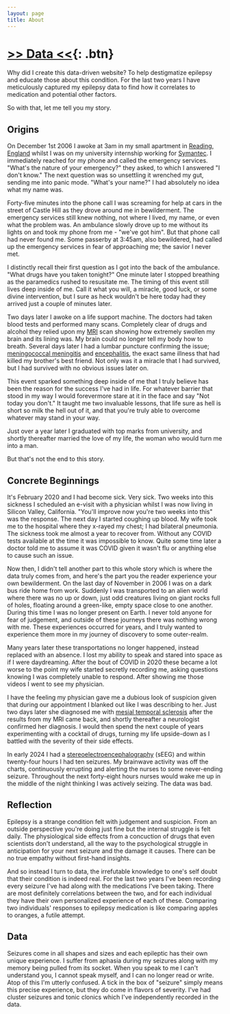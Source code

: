 ```yaml
---
layout: page
title: About
---
```


# [>> Data <<](/){: .btn}

Why did I create this data-driven website? To help destigmatize epilepsy and educate those about this condition. For the last two years I have meticulously captured my epilepsy data to find how it correlates to medication and potential other factors. 

So with that, let me tell you my story.

## Origins

On December 1st 2006 I awoke at 3am in my small apartment in [Reading, England](https://maps.apple.com/?address=Reading,%20England&auid=10553136414495201411&ll=51.456886,-0.970136&lsp=6489&q=Reading) whilst I was on my university internship working for [Symantec](https://en.wikipedia.org/wiki/Gen_Digital). I immediately reached for my phone and called the emergency services. "What's the nature of your emergency?" they asked, to which I answered "I don't know." The next question was so unsettling it wrenched my gut, sending me into panic mode. "What's your name?" I had absolutely no idea what my name was.

Forty-five minutes into the phone call I was screaming for help at cars in the street of Castle Hill as they drove around me in bewilderment. The emergency services still knew nothing, not where I lived, my name, or even what the problem was. An ambulance slowly drove up to me without its lights on and took my phone from me - "we've got him". But that phone call had never found me. Some passerby at 3:45am, also bewildered, had called up the emergency services in fear of approaching me; the savior I never met.

I distinctly recall their first question as I got into the back of the ambulance. "What drugs have you taken tonight?" One minute later I stopped breathing as the paramedics rushed to resusitate me. The timing of this event still lives deep inside of me. Call it what you will, a miracle, good luck, or some divine intervention, but I sure as heck wouldn't be here today had they arrived just a couple of minutes later.

Two days later I awoke on a life support machine. The doctors had taken blood tests and performed many scans. Completely clear of drugs and alcohol they relied upon my [MRI](https://en.wikipedia.org/wiki/Magnetic_resonance_imaging) scan showing how extremely swollen my brain and its lining was. My brain could no longer tell my body how to breath. Several days later I had a lumbar puncture confirming the issue; [meningococcal meningitis](https://www.cdc.gov/meningococcal/about/index.html) and [encephalitis](https://www.hopkinsmedicine.org/health/conditions-and-diseases/encephalitis#:~:text=Encephalitis%20is%20inflammation%20of%20the,light%2C%20mental%20confusion%20and%20seizures.), the exact same illness that had killed my brother's best friend. Not only was it a miracle that I had survived, but I had survived with no obvious issues later on.

This event sparked something deep inside of me that I truly believe has been the reason for the success I've had in life. For whatever barrier that stood in my way I would forevermore stare at it in the face and say "Not today you don't." It taught me two invaluable lessons, that life sure as hell is short so milk the hell out of it, and that you're truly able to overcome whatever may stand in your way.

Just over a year later I graduated with top marks from university, and shortly thereafter married the love of my life, the woman who would turn me into a man.

But that's not the end to this story.

## Concrete Beginnings

It's February 2020 and I had become sick. Very sick. Two weeks into this sickness I scheduled an e-visit with a physician whilst I was now living in Silicon Valley, California. "You'll improve now you're two weeks into this" was the response. The next day I started coughing up blood. My wife took me to the hospital where they x-rayed my chest; I had bilateral pneumonia. The sickness took me almost a year to recover from. Without any COVID tests available at the time it was impossible to know. Quite some time later a doctor told me to assume it was COVID given it wasn't flu or anything else to cause such an issue.

Now then, I didn't tell another part to this whole story which is where the data truly comes from, and here's the part you the reader experience your own bewilderment. On the last day of November in 2006 I was on a dark bus ride home from work. Suddenly I was transported to an alien world where there was no up or down, just odd creatures living on giant rocks full of holes, floating around a green-like, empty space close to one another. During this time I was no longer present on Earth. I never told anyone for fear of judgement, and outside of these journeys there was nothing wrong with me. These experiences occurred for years, and I truly wanted to experience them more in my journey of discovery to some outer-realm.

Many years later these transportations no longer happened, instead replaced with an absence. I lost my ability to speak and stared into space as if I were daydreaming. After the bout of COVID in 2020 these became a lot worse to the point my wife started secretly recording me, asking questions knowing I was completely unable to respond. After showing me those videos I went to see my physician.

I have the feeling my physician gave me a dubious look of suspicion given that during our appointment I blanked out like I was describing to her. Just two days later she diagnosed me with [mesial temporal sclerosis](https://www.epilepsy.com/causes/structural/mesial-temporal-sclerosis) after the results from my MRI came back, and shortly thereafter a neurologist confirmed her diagnosis. I would then spend the next couple of years experimenting with a cocktail of drugs, turning my life upside-down as I battled with the severity of their side effects.

In early 2024 I had a [stereoelectroencephalography](https://my.clevelandclinic.org/health/diagnostics/17457-seeg-test) (sEEG) and within twenty-four hours I had ten seizures. My brainwave activity was off the charts, continuously errupting and alerting the nurses to some never-ending seizure. Throughout the next forty-eight hours nurses would wake me up in the middle of the night thinking I was actively seizing. The data was bad.

## Reflection

Epilepsy is a strange condition felt with judgement and suspicion. From an outside perspective you're doing just fine but the internal struggle is felt daily. The physiological side effects from a concuction of drugs that even scientists don't understand, all the way to the psychological struggle in anticipation for your next seizure and the damage it causes. There can be no true empathy without first-hand insights.

And so instead I turn to data, the irrefutable knowledge to one's self doubt that their condition is indeed real. For the last two years I've been recording every seizure I've had along with the medications I've been taking. There are most definitely correlations between the two, and for each individual they have their own personalized experience of each of these. Comparing two individuals' responses to epilepsy medication is like comparing apples to oranges, a futile attempt.

## Data

Seizures come in all shapes and sizes and each epileptic has their own unique experience. I suffer from aphasia during my seizures along with my memory being pulled from its socket. When you speak to me I can't understand you, I cannot speak myself, and I can no longer read or write. Atop of this I'm utterly confused. A tick in the box of "seizure" simply means this precise experience, but they do come in flavors of severity. I've had cluster seizures and tonic clonics which I've independently recorded in the data.




